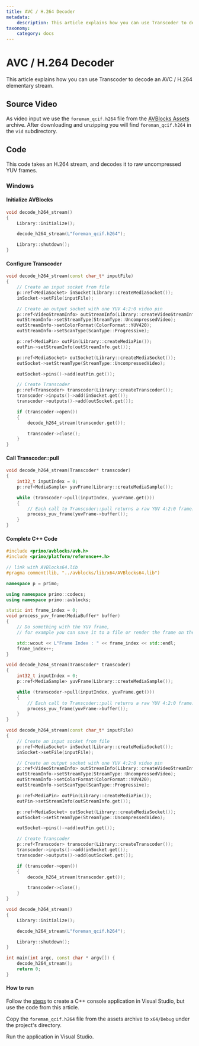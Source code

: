 ```yaml
---
title: AVC / H.264 Decoder
metadata:
    description: This article explains how you can use Transcoder to decode an AVC / H.264 elementary stream.
taxonomy:
    category: docs
---
```


# AVC / H.264 Decoder

This article explains how you can use Transcoder to decode an AVC / H.264 elementary stream.

## Source Video

As video input we use the `foreman_qcif.h264` file from the [AVBlocks Assets](https://github.com/avblocks/avblocks-assets/releases) archive. After downloading and unzipping you will find `foreman_qcif.h264` in the `vid` subdirectory.

## Code

This code takes an H.264 stream, and decodes it to raw uncompressed YUV frames.

### Windows

#### Initialize AVBlocks

``` cpp
void decode_h264_stream()
{
    Library::initialize();

    decode_h264_stream(L"foreman_qcif.h264");

    Library::shutdown();
}
```

#### Configure Transcoder

``` cpp
void decode_h264_stream(const char_t* inputFile) 
{
    // Create an input socket from file
    p::ref<MediaSocket> inSocket(Library::createMediaSocket());
    inSocket->setFile(inputFile);

    // Create an output socket with one YUV 4:2:0 video pin
    p::ref<VideoStreamInfo> outStreamInfo(Library::createVideoStreamInfo());
    outStreamInfo->setStreamType(StreamType::UncompressedVideo);
    outStreamInfo->setColorFormat(ColorFormat::YUV420);
    outStreamInfo->setScanType(ScanType::Progressive);

    p::ref<MediaPin> outPin(Library::createMediaPin());
    outPin->setStreamInfo(outStreamInfo.get());

    p::ref<MediaSocket> outSocket(Library::createMediaSocket());
    outSocket->setStreamType(StreamType::UncompressedVideo);

    outSocket->pins()->add(outPin.get());

    // Create Transcoder
    p::ref<Transcoder> transcoder(Library::createTranscoder());
    transcoder->inputs()->add(inSocket.get());
    transcoder->outputs()->add(outSocket.get());

    if (transcoder->open())
    {
        decode_h264_stream(transcoder.get());

        transcoder->close();
    }
}
```

#### Call Transcoder::pull

``` cpp
void decode_h264_stream(Transcoder* transcoder)
{
    int32_t inputIndex = 0;
    p::ref<MediaSample> yuvFrame(Library::createMediaSample());

    while (transcoder->pull(inputIndex, yuvFrame.get()))
    {
        // Each call to Transcoder::pull returns a raw YUV 4:2:0 frame. 
        process_yuv_frame(yuvFrame->buffer());
    }
}
```

#### Complete C++ Code

``` cpp
#include <primo/avblocks/avb.h>
#include <primo/platform/reference++.h>

// link with AVBlocks64.lib
#pragma comment(lib, "../avblocks/lib/x64/AVBlocks64.lib")

namespace p = primo;

using namespace primo::codecs;
using namespace primo::avblocks;

static int frame_index = 0;
void process_yuv_frame(MediaBuffer* buffer)
{
    // Do something with the YUV frame, 
    // for example you can save it to a file or render the frame on the screen

    std::wcout << L"Frame Index : " << frame_index << std::endl;
    frame_index++;
}

void decode_h264_stream(Transcoder* transcoder)
{
    int32_t inputIndex = 0;
    p::ref<MediaSample> yuvFrame(Library::createMediaSample());

    while (transcoder->pull(inputIndex, yuvFrame.get()))
    {
        // Each call to Transcoder::pull returns a raw YUV 4:2:0 frame. 
        process_yuv_frame(yuvFrame->buffer());
    }
}

void decode_h264_stream(const char_t* inputFile) 
{
    // Create an input socket from file
    p::ref<MediaSocket> inSocket(Library::createMediaSocket());
    inSocket->setFile(inputFile);

    // Create an output socket with one YUV 4:2:0 video pin
    p::ref<VideoStreamInfo> outStreamInfo(Library::createVideoStreamInfo());
    outStreamInfo->setStreamType(StreamType::UncompressedVideo);
    outStreamInfo->setColorFormat(ColorFormat::YUV420);
    outStreamInfo->setScanType(ScanType::Progressive);

    p::ref<MediaPin> outPin(Library::createMediaPin());
    outPin->setStreamInfo(outStreamInfo.get());

    p::ref<MediaSocket> outSocket(Library::createMediaSocket());
    outSocket->setStreamType(StreamType::UncompressedVideo);

    outSocket->pins()->add(outPin.get());

    // Create Transcoder
    p::ref<Transcoder> transcoder(Library::createTranscoder());
    transcoder->inputs()->add(inSocket.get());
    transcoder->outputs()->add(outSocket.get());

    if (transcoder->open())
    {
        decode_h264_stream(transcoder.get());

        transcoder->close();
    }
}

void decode_h264_stream()
{
    Library::initialize();

    decode_h264_stream(L"foreman_qcif.h264");

    Library::shutdown();
}

int main(int argc, const char * argv[]) {
    decode_h264_stream();
    return 0;
}
```

#### How to run

Follow the [steps](../getting-started-windows/create-a-c-plus-console-app-in-visual-studio) to create a C++ console application in Visual Studio, but use the code from this article. 

Copy the `foreman_qcif.h264` file from the assets archive to `x64/Debug` under the project's directory.

Run the application in Visual Studio. 
